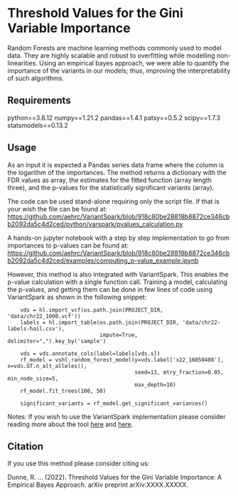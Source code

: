 # Threshold Values for the Gini Variable Importance

Random Forests are machine learning methods commonly used to model data. They are highly scalable 
and robust to overfitting while modelling non-linearities. Using an empirical bayes approach, we 
were able to quantify the importance of the variants in our models; thus, improving the 
interpretability of such algorithms.

## Requirements

python==3.8.12
numpy==1.21.2 
pandas==1.4.1 
patsy==0.5.2 
scipy==1.7.3
statsmodels==0.13.2

## Usage

As an input it is expected a Pandas series data frame where the column is the logarithm of
the importances. The method returns a dictionary with the FDR values as array, the estimates for
the fitted function (array length three), and the p-values for the statistically significant
variants (array).

The code can be used stand-alone requiring only the script file. If that is your wish the file 
can be found at: 
https://github.com/aehrc/VariantSpark/blob/918c80be28818b8872ce346cbb2092da5c4d2ced/python/varspark/pvalues_calculation.py

A hands-on jupyter notebook with a step by step implementation to go from importances to p-values can be found at: 
https://github.com/aehrc/VariantSpark/blob/918c80be28818b8872ce346cbb2092da5c4d2ced/examples/computing_p-value_example.ipynb

However, this method is also integrated with VariantSpark. This enables the p-value calculation 
with a single function call. Training a model, calculating the p-values, and getting them can be done 
in few lines of code using VariantSpark as shown in the following snippet: 


        vds = hl.import_vcf(os.path.join(PROJECT_DIR, 'data/chr22_1000.vcf'))
        labels = hl.import_table(os.path.join(PROJECT_DIR, 'data/chr22-labels-hail.csv'),
                                 impute=True, delimiter=",").key_by('sample')

        vds = vds.annotate_cols(label=labels[vds.s])
        rf_model = vshl.random_forest_model(y=vds.label['x22_16050408'], x=vds.GT.n_alt_alleles(),
                                            seed=13, mtry_fraction=0.05, min_node_size=5,
                                            max_depth=10)
        rf_model.fit_trees(100, 50)

        significant_variants = rf_model.get_significant_variances()

Notes: If you wish to use the VariantSpark implementation please consider reading more about the 
tool [here](https://github.com/aehrc/VariantSpark/blob/master/README.md) and [here](https://github.com/aehrc/VariantSpark/blob/master/python/README.md).

## Citation

If you use this method please consider citing us:

Dunne, R. ... (2022). Threshold Values for the Gini Variable Importance: A Empirical Bayes 
Approach. arXiv preprint arXiv:XXXX.XXXXX.

